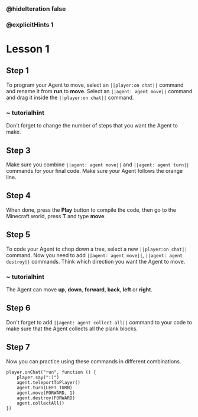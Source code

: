 ### @hideIteration false 
### @explicitHints 1


# Lesson 1

## Step 1
To program your Agent to move, select an ``||player:on chat||`` command and rename it from **run** to **move**. Select an ``||agent: agent move||`` command and drag it inside the ``||player:on chat||`` command.

### ~ tutorialhint
Don't forget to change the number of steps that you want the Agent to make. 

## Step 3
Make sure you combine ``||agent: agent move||`` and ``||agent: agent turn||`` commands for your final code. Make sure your Agent follows the orange line. 

## Step 4
When done, press the **Play** button to compile the code, then go to the Minecraft world, press **T** and type **move**.

## Step 5
To code your Agent to chop down a tree, select a new ``||player:on chat||`` command. Now you need to add ``||agent: agent move||``, ``||agent: agent destroy||`` commands. Think which direction you want the Agent to move. 

### ~ tutorialhint
The Agent can move **up**, **down**, **forward**, **back**, **left** or **right**. 

## Step 6
Don't forget to add ``||agent: agent collect all||`` command to your code to make sure that the Agent collects all the plank blocks. 

## Step 7 
Now you can practice using these commands in different combinations. 

```ghost
player.onChat("run", function () {
    player.say(":)")
    agent.teleportToPlayer()
    agent.turn(LEFT_TURN)
    agent.move(FORWARD, 1)
    agent.destroy(FORWARD)
    agent.collectAll()
})
``` 

